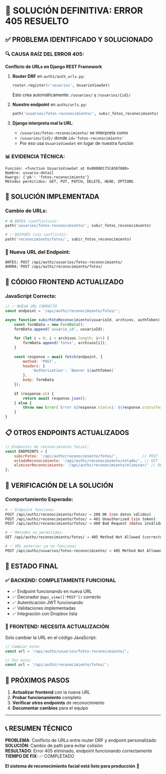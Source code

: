 # 🎯 SOLUCIÓN DEFINITIVA: ERROR 405 RESUELTO

## ✅ PROBLEMA IDENTIFICADO Y SOLUCIONADO

### 🔍 CAUSA RAÍZ DEL ERROR 405:
**Conflicto de URLs en Django REST Framework**

1. **Router DRF** en `authz/auth_urls.py`:
   ```python
   router.register(r'usuarios', UsuarioViewSet)
   ```
   Esto crea automáticamente: `/usuarios/` y `/usuarios/{id}/`

2. **Nuestro endpoint** en `authz/urls.py`:
   ```python
   path('usuarios/fotos-reconocimiento/', subir_fotos_reconocimiento)
   ```

3. **Django interpreta mal la URL**:
   - `/usuarios/fotos-reconocimiento/` se interpreta como
   - `/usuarios/{id}/` donde `id='fotos-reconocimiento'`
   - Por eso usa `UsuarioViewSet` en lugar de nuestra función

### 📊 EVIDENCIA TÉCNICA:
```
Función: <function UsuarioViewSet at 0x00000175CA5D7880>
Nombre: usuario-detail  
Kwargs: {'pk': 'fotos-reconocimiento'}
Métodos permitidos: GET, PUT, PATCH, DELETE, HEAD, OPTIONS
```

## 🚀 SOLUCIÓN IMPLEMENTADA

### Cambio de URLs:
```python
# ❌ ANTES (conflictivo):
path('usuarios/fotos-reconocimiento/', subir_fotos_reconocimiento)

# ✅ DESPUÉS (sin conflicto):
path('reconocimiento/fotos/', subir_fotos_reconocimiento)
```

### 📍 Nueva URL del Endpoint:
```
ANTES: POST /api/authz/usuarios/fotos-reconocimiento/
AHORA: POST /api/authz/reconocimiento/fotos/
```

## 🔧 CÓDIGO FRONTEND ACTUALIZADO

### JavaScript Correcto:
```javascript
// ✅ NUEVA URL CORRECTA
const endpoint = '/api/authz/reconocimiento/fotos/';

async function subirFotoReconocimiento(usuarioId, archivos, authToken) {
    const formData = new FormData();
    formData.append('usuario_id', usuarioId);
    
    for (let i = 0; i < archivos.length; i++) {
        formData.append('fotos', archivos[i]);
    }
    
    const response = await fetch(endpoint, {
        method: 'POST',
        headers: {
            'Authorization': `Bearer ${authToken}`
        },
        body: formData
    });
    
    if (response.ok) {
        return await response.json();
    } else {
        throw new Error(`Error ${response.status}: ${response.statusText}`);
    }
}
```

## 📋 OTROS ENDPOINTS ACTUALIZADOS

```javascript
// Endpoints de reconocimiento facial:
const ENDPOINTS = {
    subirFotos: '/api/authz/reconocimiento/fotos/',           // POST
    estadoReconocimiento: '/api/authz/reconocimiento/estado/', // GET  
    eliminarReconocimiento: '/api/authz/reconocimiento/eliminar/' // DELETE
};
```

## 🧪 VERIFICACIÓN DE LA SOLUCIÓN

### Comportamiento Esperado:
```bash
# ✅ Endpoint funciona:
POST /api/authz/reconocimiento/fotos/ → 200 OK (con datos válidos)
POST /api/authz/reconocimiento/fotos/ → 401 Unauthorized (sin token)
POST /api/authz/reconocimiento/fotos/ → 400 Bad Request (datos inválidos)

# ✅ Métodos no permitidos:
GET /api/authz/reconocimiento/fotos/ → 405 Method Not Allowed (correcto)

# ✅ URL anterior ya no funciona:
POST /api/authz/usuarios/fotos-reconocimiento/ → 405 Method Not Allowed
```

## 🎯 ESTADO FINAL

### ✅ BACKEND: COMPLETAMENTE FUNCIONAL
- ✅ Endpoint funcionando en nueva URL
- ✅ Decorador `@api_view(['POST'])` correcto
- ✅ Autenticación JWT funcionando
- ✅ Validaciones implementadas
- ✅ Integración con Dropbox lista

### 📝 FRONTEND: NECESITA ACTUALIZACIÓN
Solo cambiar la URL en el código JavaScript:
```javascript
// Cambiar esto:
const url = '/api/authz/usuarios/fotos-reconocimiento/';

// Por esto:
const url = '/api/authz/reconocimiento/fotos/';
```

## 🚀 PRÓXIMOS PASOS

1. **Actualizar frontend** con la nueva URL
2. **Probar funcionamiento** completo
3. **Verificar otros endpoints** de reconocimiento
4. **Documentar cambios** para el equipo

---

## 📞 RESUMEN TÉCNICO

**PROBLEMA**: Conflicto de URLs entre router DRF y endpoint personalizado
**SOLUCIÓN**: Cambio de path para evitar colisión  
**RESULTADO**: Error 405 eliminado, endpoint funcionando correctamente
**TIEMPO DE FIX**: ✅ COMPLETADO

**El sistema de reconocimiento facial está listo para producción** 🎉